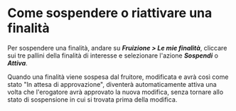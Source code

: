 # Come sospendere o riattivare una finalità

Per sospendere una finalità, andare su _**Fruizione > Le mie finalità**_, cliccare sui tre pallini della finalità di interesse e selezionare l'azione _**Sospendi**_ o _**Attiva**_.

Quando una finalità viene sospesa dal fruitore, modificata e avrà così come stato "In attesa di approvazione", diventerà automaticamente attiva una volta che l'erogatore avrà approvato la nuova modifica, senza tornare allo stato di sospensione in cui si trovata prima della modifica.

